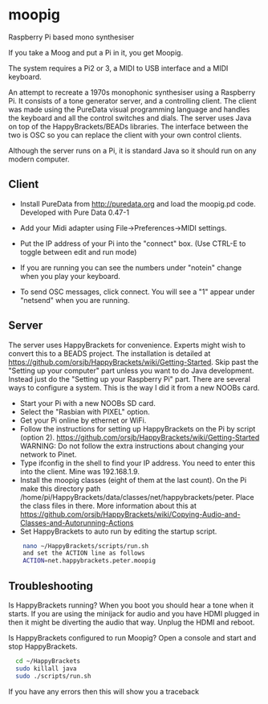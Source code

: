 # moopig
Raspberry Pi based mono synthesiser

If you take a Moog and put a Pi in it, you get Moopig.

The system requires a Pi2 or 3, a MIDI to USB interface and a MIDI keyboard.

An attempt to recreate a 1970s monophonic synthesiser using a Raspberry Pi. It consists of a tone generator server, and a controlling client. The client was made using the PureData visual programming language and handles the keyboard and all the control switches and dials. The server uses Java on top of the HappyBrackets/BEADs libraries. The interface between the two is OSC so you can replace the client with your own control clients.

Although the server runs on a Pi, it is standard Java so it should run on any modern computer.

## Client
  * Install PureData from http://puredata.org and load the moopig.pd code.  Developed with Pure Data 0.47-1

  * Add your Midi adapter using File->Preferences->MIDI settings.
  * Put the IP address of your Pi into the "connect" box. (Use CTRL-E to toggle between edit and run mode)
  * If you are running you can see the numbers under "notein" change when you play your keyboard.
  * To send OSC messages, click connect. You will see a "1" appear under "netsend" when you are running.

## Server

The server uses HappyBrackets for convenience. Experts might wish to convert this to a BEADS project. The installation is detailed at https://github.com/orsjb/HappyBrackets/wiki/Getting-Started. Skip past the "Setting up your computer" part unless you want to do Java development. Instead just do the "Setting up your Raspberry Pi" part. There are several ways to configure a system. This is the way I did it from a new NOOBs card.
  * Start your Pi with a new NOOBs SD card.
  * Select the "Rasbian with PIXEL" option.
  * Get your Pi online by ethernet or WiFi.
  * Follow the instructions for setting up HappyBrackets on the Pi by script (option 2). https://github.com/orsjb/HappyBrackets/wiki/Getting-Started WARNING: Do not follow the extra instructions about changing your network to Pinet. 
  * Type ifconfig in the shell to find your IP address. You need to enter this into the client. Mine was 192.168.1.9.
  * Install the moopig classes (eight of them at the last count). On the Pi make this directory path /home/pi/HappyBrackets/data/classes/net/happybrackets/peter. Place the class files in there. More information about this at https://github.com/orsjb/HappyBrackets/wiki/Copying-Audio-and-Classes-and-Autorunning-Actions
  * Set HappyBrackets to auto run by editing the startup script. 
```bash  
    nano ~/HappyBrackets/scripts/run.sh
    and set the ACTION line as follows
    ACTION=net.happybrackets.peter.moopig
```    
    
## Troubleshooting
Is HappyBrackets running? When you boot you should hear a tone when it starts. If you are using the minijack for audio and you have HDMI plugged in then it might be diverting the audio that way. Unplug the HDMI and reboot.

Is HappyBrackets configured to run Moopig? Open a console and start and stop HappyBrackets.
```bash
  cd ~/HappyBrackets
  sudo killall java
  sudo ./scripts/run.sh
```
If you have any errors then this will show you a traceback
  
